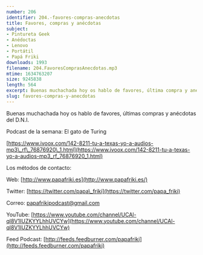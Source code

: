 ```yaml
---
number: 206
identifier: 204.-favores-compras-anecdotas
title: Favores, compras y anécdotas
subject:
- Pintureta Geek
- Anédoctas
- Lenovo
- Portátil
- Papá Friki
downloads: 1993
filename: 204.FavoresComprasAnecdotas.mp3
mtime: 1634763207
size: 9245838
length: 564
excerpt: Buenas muchachada hoy os hablo de favores, última compra y anécdotas del D.N.I.
slug: favores-compras-y-anecdotas
---
```

Buenas muchachada hoy os hablo de favores, últimas compras y anécdotas del D.N.I.

Podcast de la semana: El gato de Turing

[https://www.ivoox.com/142-8211-tu-a-texas-yo-a-audios-mp3\_rf\_76876920\_1.html](https://www.ivoox.com/142-8211-tu-a-texas-yo-a-audios-mp3_rf_76876920_1.html)  

Los métodos de contacto:  

Web: [http://www.papafriki.es](http://www.papafriki.es/)  

Twitter: [https://twitter.com/papa\_friki](https://twitter.com/papa_friki)

Correo: [papafrikipodcast@gmail.com](https://archive.org/details/papafrikipodast@gmail.com)

YouTube: [https://www.youtube.com/channel/UCAl-ql8V1IUZKYYLhhUVCYw](https://www.youtube.com/channel/UCAl-ql8V1IUZKYYLhhUVCYw)  

Feed Podcast: [http://feeds.feedburner.com/papafriki](http://feeds.feedburner.com/papafriki)